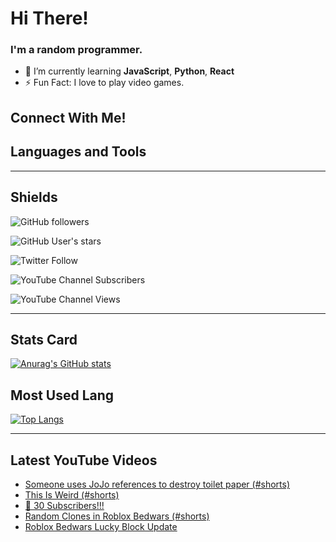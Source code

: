 # Hi There!

### I'm a random programmer.

-   🌱 I’m currently learning **JavaScript**, **Python**, **React**
-   ⚡ Fun Fact: I love to play video games.

## Connect With Me!

## Languages and Tools

---

## Shields

![GitHub followers](https://img.shields.io/github/followers/minecraft55665?color=%232b2b2b&label=Github%20Followers&style=for-the-badge)

![GitHub User's stars](https://img.shields.io/github/stars/minecraft55665?color=%232b2b2b&label=Github%20Stars&style=for-the-badge)

![Twitter Follow](https://img.shields.io/twitter/follow/duddleisa1_main?color=%2351c6ed&label=Follow%20%40duddleisa1_main&style=for-the-badge)

![YouTube Channel Subscribers](https://img.shields.io/youtube/channel/subscribers/UCKOrnXs1dbjJYCK6pAo2_jg?color=%23ff1919&label=Total%20Subscribers&style=for-the-badge)

![YouTube Channel Views](https://img.shields.io/youtube/channel/views/UCKOrnXs1dbjJYCK6pAo2_jg?color=%23ff1919&label=Total%20Views&style=for-the-badge)

---

## Stats Card

[![Anurag's GitHub stats](https://github-readme-stats.vercel.app/api?username=minecraft55665&show_icons=true&border_radius=10&theme=onedark&layout=compact)](https://github.com/anuraghazra/github-readme-stats)

## Most Used Lang

[![Top Langs](https://github-readme-stats.vercel.app/api/top-langs/?username=minecraft55665&layout=compact&theme=onedark)](https://github.com/anuraghazra/github-readme-stats)

---

## Latest YouTube Videos

<!-- YOUTUBE:START -->
- [Someone uses JoJo references to destroy toilet paper &lpar;#shorts&rpar;](https://www.youtube.com/watch?v=pWxVK53dkhQ)
- [This Is Weird &lpar;#shorts&rpar;](https://www.youtube.com/watch?v=7H6jyn4mJns)
- [🎉 30 Subscribers!!!](https://www.youtube.com/watch?v=v5TylnyefuA)
- [Random Clones in Roblox Bedwars &lpar;#shorts&rpar;](https://www.youtube.com/watch?v=ply8gwuBgRw)
- [Roblox Bedwars Lucky Block Update](https://www.youtube.com/watch?v=q2cWUiAzlcQ)
<!-- YOUTUBE:END -->
